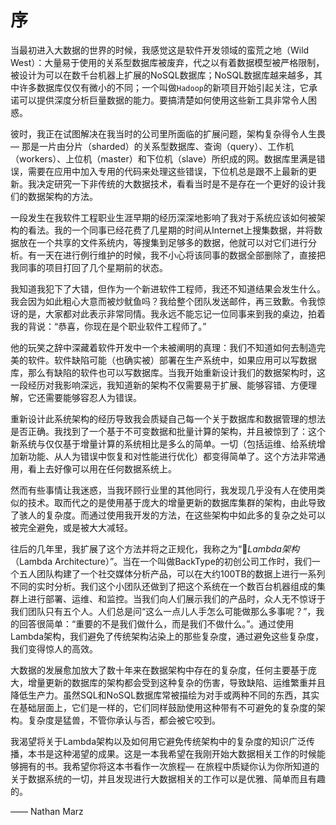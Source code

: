 # 序

当最初进入大数据的世界的时候，我感觉这是软件开发领域的蛮荒之地（Wild West）：大量易于使用的关系型数据库被废弃，代之以有着数据模型被严格限制，被设计为可以在数千台机器上扩展的NoSQL数据库；NoSQL数据库越来越多，其中许多数据库仅仅有微小的不同；一个叫做`Hadoop`的新项目开始引起关注，它承诺可以提供深度分析巨量数据的能力。要搞清楚如何使用这些新工具非常令人困惑。

彼时，我正在试图解决在我当时的公司里所面临的扩展问题，架构复杂得令人生畏 — 那是一片由分片（sharded）的关系型数据库、查询（query）、工作机（workers）、上位机（master）和下位机（slave）所织成的网。数据库里满是错误，需要在应用中加入专用的代码来处理这些错误，下位机总是跟不上最新的更新。我决定研究一下非传统的大数据技术，看看当时是不是存在一个更好的设计我们的数据架构的方法。

一段发生在我软件工程职业生涯早期的经历深深地影响了我对于系统应该如何被架构的看法。我的一个同事已经花费了几星期的时间从Internet上搜集数据，并将数据放在一个共享的文件系统内，等搜集到足够多的数据，他就可以对它们进行分析。有一天在进行例行维护的时候，我不小心将该同事的数据全部删除了，直接把我同事的项目打回了几个星期前的状态。

我知道我犯下了大错，但作为一个新进软件工程师，我还不知道结果会发生什么。我会因为如此粗心大意而被炒鱿鱼吗？我给整个团队发送邮件，再三致歉。令我惊讶的是，大家都对此表示非常同情。我永远不能忘记一位同事来到我的桌边，拍着我的背说：“恭喜，你现在是个职业软件工程师了。”

他的玩笑之辞中深藏着软件开发中一个未被阐明的真理：我们不知道如何去制造完美的软件。软件缺陷可能（也确实被）部署在生产系统中，如果应用可以写数据库，那么有缺陷的软件也可以写数据库。当我开始重新设计我们的数据架构时，这一段经历对我影响深远，我知道新的架构不仅需要易于扩展、能够容错、方便理解，它还需要能够容忍人为错误。

重新设计此系统架构的经历导致我会质疑自己每一个关于数据库和数据管理的想法是否正确。我找到了一个基于不可变数据和批量计算的架构，并且被惊到了：这个新系统与仅仅基于增量计算的系统相比是多么的简单。一切（包括运维、给系统增加新功能、从人为错误中恢复和对性能进行优化）都变得简单了。这个方法非常通用，看上去好像可以用在任何数据系统上。

然而有些事情让我迷惑，当我环顾行业里的其他同行，我发现几乎没有人在使用类似的技术。取而代之的是使用基于庞大的增量更新的数据库集群的架构，由此导致了骇人的复杂度。而通过使用我开发的方法，在这些架构中如此多的复杂之处可以被完全避免，或是被大大减轻。

往后的几年里，我扩展了这个方法并将之正规化，我称之为“*Lambda架构*（Lambda Architecture）”。当在一个叫做BackType的初创公司工作时，我们一个五人团队构建了一个社交媒体分析产品，可以在大约100TB的数据上进行一系列不同的实时分析。我们这个小团队还做到了把这个系统在一个数百台机器组成的集群上进行部署、运维、和监控。当我们向人们展示我们的产品时，众人无不惊讶于我们团队只有五个人。人们总是问“这么一点儿人手怎么可能做那么多事呢？”，我的回答很简单：“重要的不是我们做什么，而是我们不做什么。”。通过使用Lambda架构，我们避免了传统架构沾染上的那些复杂度，通过避免这些复杂度，我们变得惊人的高效。

大数据的发展愈加放大了数十年来在数据架构中存在的复杂度，任何主要基于庞大，增量更新的数据库的架构都会受到这种复杂的伤害，导致缺陷、运维繁重并且降低生产力。虽然SQL和NoSQL数据库常被描绘为对手或两种不同的东西，其实在基础层面上，它们是一样的，它们同样鼓励使用这种带有不可避免的复杂度的架构。复杂度是猛兽，不管你承认与否，都会被它咬到。

我渴望将关于Lambda架构以及如何用它避免传统架构中的复杂度的知识广泛传播，本书是这种渴望的成果。这是一本我希望在我刚开始大数据相关工作的时候能够拥有的书。我希望你将这本书看作一次旅程— 在旅程中质疑你认为你所知道的关于数据系统的一切，并且发现进行大数据相关的工作可以是优雅、简单而且有趣的。

—— Nathan Marz